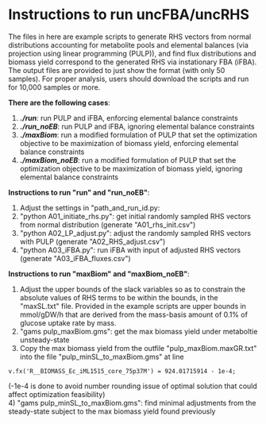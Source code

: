 # Instructions to run uncFBA/uncRHS
The files in here are example scripts to generate RHS vectors from normal distributions accounting for metabolite pools and elemental balances (via projection using linear programming (PULP)), and find flux distributions and biomass yield correspond to the generated RHS via instationary FBA (iFBA). The output files are provided to just show the format (with only 50 samples). For proper analysis, users should download the scripts and run for 10,000 samples or more.

**There are the following cases**:
1) ***./run***: run PULP and iFBA, enforcing elemental balance constraints
2) ***./run_noEB***: run PULP and iFBA, ignoring elemental balance constraints
3) ***./maxBiom***: run a modified formulation of PULP that set the optimization objective to be maximization of biomass yield, enforcing elemental balance constraints
4) ***./maxBiom_noEB***: run a modified formulation of PULP that set the optimization objective to be maximization of biomass yield, ignoring elemental balance constraints

**Instructions to run "run" and "run_noEB"**:
1) Adjust the settings in "path_and_run_id.py:
2) "python A01_initiate_rhs.py": get initial randomly sampled RHS vectors from normal distribution (generate "A01_rhs_init.csv")
3) "python A02_LP_adjust.py": adjust the randomly sampled RHS vectors with PULP (generate "A02_RHS_adjust.csv")
4) "python A03_iFBA.py": run iFBA with input of adjusted RHS vectors (generate "A03_iFBA_fluxes.csv")

**Instructions to run "maxBiom" and "maxBiom_noEB"**:
1) Adjust the upper bounds of the slack variables so as to constrain the absolute values of RHS terms to be within the bounds, in the "maxSL.txt" file. Provided in the example scripts are upper bounds in mmol/gDW/h that are derived from the mass-basis amount of 0.1% of glucose uptake rate by mass.
2) "gams pulp_maxBiom.gms": get the max biomass yield under metaboltie unsteady-state
3) Copy the max biomass yield from the outfile "pulp_maxBiom.maxGR.txt" into the file "pulp_minSL_to_maxBiom.gms" at line
```
v.fx('R__BIOMASS_Ec_iML1515_core_75p37M') = 924.01715914 - 1e-4;
```
(-1e-4 is done to avoid number rounding issue of optimal solution that could affect optimization feasibility)<br>
4) "gams pulp_minSL_to_maxBiom.gms": find minimal adjustments from the steady-state subject to the max biomass yield found previously
